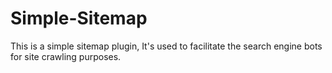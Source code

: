 # Simple-Sitemap

This is a simple sitemap plugin, It's used to facilitate the search engine bots for site crawling purposes.
